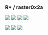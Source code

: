 ### R* / raster0x2a

[![](https://komarev.com/ghpvc/?username=raster0x2a&color=blueviolet)](https://github.com/raster0x2a)
[![](https://qiita-badge.apiapi.app/s/R-aster/contributions.svg)](https://qiita.com/R-aster)
[![](https://img.shields.io/twitter/follow/raster0x2a_tech?label=Twitter&logo=twitter&style=flat)](https://x.com/raster0x2a_tech)
[![](https://img.shields.io/github/followers/raster0x2a?label=GitHub&logo=github&style=flat)
](https://github.com/raster0x2a)

![](http://github-profile-summary-cards.vercel.app/api/cards/repos-per-language?username=raster0x2a&theme=radical&exclude=scss) ![](http://github-profile-summary-cards.vercel.app/api/cards/most-commit-language?username=raster0x2a&theme=radical&exclude=scss)
![](https://github-profile-summary-cards.vercel.app/api/cards/profile-details?username=raster0x2a&theme=radical)

<!--
**raster0x2a/raster0x2a** is a ✨ _special_ ✨ repository because its `README.md` (this file) appears on your GitHub profile.

Here are some ideas to get you started:

- 🔭 I’m currently working on ...
- 🌱 I’m currently learning ...
- 👯 I’m looking to collaborate on ...
- 🤔 I’m looking for help with ...
- 💬 Ask me about ...
- 📫 How to reach me: ...
- 😄 Pronouns: ...
- ⚡ Fun fact: ...
-->
